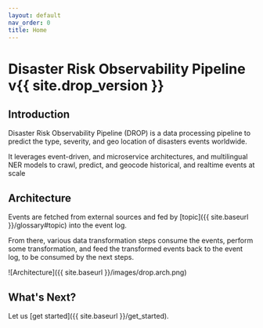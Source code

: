 ```yaml
---
layout: default
nav_order: 0
title: Home
---
```


# Disaster Risk Observability Pipeline v{{ site.drop_version }}

## Introduction

Disaster Risk Observability Pipeline (DROP) is a data processing pipeline to 
predict the type, severity, and geo location of disasters events worldwide.

It leverages event-driven, and microservice architectures, and multilingual NER 
models to crawl, predict, and geocode historical, and realtime events at scale

## Architecture

Events are fetched from external sources and fed by
[topic]({{ site.baseurl }}/glossary#topic) into the event log.

From there, various data transformation steps consume the events, perform some
transformation, and feed the transformed events back to the event log,
to be consumed by the next steps.

![Architecture]({{ site.baseurl }}/images/drop.arch.png)

## What's Next?

Let us [get started]({{ site.baseurl }}/get_started).
